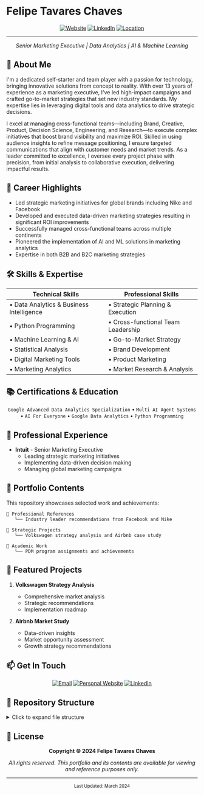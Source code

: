# Felipe Tavares Chaves

<div align="center">

[![Website](https://img.shields.io/badge/Website-ftchvs.io-blue?style=for-the-badge&logo=safari&logoColor=white)](https://ftchvs.io)
[![LinkedIn](https://img.shields.io/badge/LinkedIn-Connect-blue?style=for-the-badge&logo=linkedin&logoColor=white)](https://www.linkedin.com/in/felipetavaresch/)
[![Location](https://img.shields.io/badge/📍%20San%20Diego-CA-green?style=for-the-badge)](https://www.google.com/maps/place/San+Diego,+CA)

-------------------

*Senior Marketing Executive | Data Analytics | AI & Machine Learning*

</div>

## 👋 About Me

I'm a dedicated self-starter and team player with a passion for technology, bringing innovative solutions from concept to reality. With over 13 years of experience as a marketing executive, I've led high-impact campaigns and crafted go-to-market strategies that set new industry standards. My expertise lies in leveraging digital tools and data analytics to drive strategic decisions.

I excel at managing cross-functional teams—including Brand, Creative, Product, Decision Science, Engineering, and Research—to execute complex initiatives that boost brand visibility and maximize ROI. Skilled in using audience insights to refine message positioning, I ensure targeted communications that align with customer needs and market trends. As a leader committed to excellence, I oversee every project phase with precision, from initial analysis to collaborative execution, delivering impactful results.

## 🎯 Career Highlights

- Led strategic marketing initiatives for global brands including Nike and Facebook
- Developed and executed data-driven marketing strategies resulting in significant ROI improvements
- Successfully managed cross-functional teams across multiple continents
- Pioneered the implementation of AI and ML solutions in marketing analytics
- Expertise in both B2B and B2C marketing strategies

## 🛠️ Skills & Expertise

<div align="center">

| Technical Skills | Professional Skills |
|-----------------|-------------------|
| • Data Analytics & Business Intelligence | • Strategic Planning & Execution |
| • Python Programming | • Cross-functional Team Leadership |
| • Machine Learning & AI | • Go-to-Market Strategy |
| • Statistical Analysis | • Brand Development |
| • Digital Marketing Tools | • Product Marketing |
| • Marketing Analytics | • Market Research & Analysis |

</div>

## 📚 Certifications & Education
<div align="center">

`Google Advanced Data Analytics Specialization` • `Multi AI Agent Systems` • `AI For Everyone` • `Google Data Analytics` • `Python Programming`

</div>

## 💼 Professional Experience

- **Intuit** - Senior Marketing Executive
  - Leading strategic marketing initiatives
  - Implementing data-driven decision making
  - Managing global marketing campaigns

## 📂 Portfolio Contents

This repository showcases selected work and achievements:

```
📁 Professional References
   └── Industry leader recommendations from Facebook and Nike
   
📁 Strategic Projects
   └── Volkswagen strategy analysis and Airbnb case study
   
📁 Academic Work
   └── PDM program assignments and achievements
```

## 🌟 Featured Projects

1. **Volkswagen Strategy Analysis**
   - Comprehensive market analysis
   - Strategic recommendations
   - Implementation roadmap

2. **Airbnb Market Study**
   - Data-driven insights
   - Market opportunity assessment
   - Growth strategy recommendations

## 📫 Get In Touch

<div align="center">

[![Email](https://img.shields.io/badge/Email-felipetavareschaves%40gmail.com-red?style=flat-square&logo=gmail&logoColor=white)](mailto:felipetavareschaves@gmail.com)
[![Personal Website](https://img.shields.io/badge/Website-ftchvs.io-blue?style=flat-square&logo=safari&logoColor=white)](https://ftchvs.io)
[![LinkedIn](https://img.shields.io/badge/LinkedIn-Connect-blue?style=flat-square&logo=linkedin&logoColor=white)](https://www.linkedin.com/in/felipetavaresch/)

</div>

## 📁 Repository Structure

<details>
<summary>Click to expand file structure</summary>

```
.
├── Professional References/
│   ├── facebook-reference-letter.pdf
│   └── nike reference letter - Felipe.pdf
├── Strategic Projects/
│   ├── Volkswagen - Strategy - Felipe Tavares Chaves 09_2020.pdf
│   └── Section 4 - Final Project - Airbnb (1).pdf
└── Academic Work/
    ├── Copy of Felipe Tavares Chaves - Assignment Template - PDM 10 week.pdf
    └── FC_2025_1.pdf
```
</details>

## 📜 License

<div align="center">

**Copyright © 2024 Felipe Tavares Chaves**

*All rights reserved. This portfolio and its contents are available for viewing and reference purposes only.*

</div>

---
<div align="center">
<sub>Last Updated: March 2024</sub>
</div>

